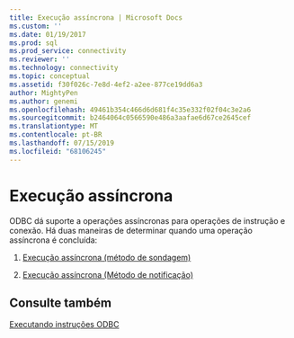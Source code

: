 ```yaml
---
title: Execução assíncrona | Microsoft Docs
ms.custom: ''
ms.date: 01/19/2017
ms.prod: sql
ms.prod_service: connectivity
ms.reviewer: ''
ms.technology: connectivity
ms.topic: conceptual
ms.assetid: f30f026c-7e8d-4ef2-a2ee-877ce19dd6a3
author: MightyPen
ms.author: genemi
ms.openlocfilehash: 49461b354c466d6d681f4c35e332f02f04c3e2a6
ms.sourcegitcommit: b2464064c0566590e486a3aafae6d67ce2645cef
ms.translationtype: MT
ms.contentlocale: pt-BR
ms.lasthandoff: 07/15/2019
ms.locfileid: "68106245"
---
```

# <a name="asynchronous-execution"></a>Execução assíncrona
ODBC dá suporte a operações assíncronas para operações de instrução e conexão. Há duas maneiras de determinar quando uma operação assíncrona é concluída:  
  
1.  [Execução assíncrona (método de sondagem)](../../../odbc/reference/develop-app/asynchronous-execution-polling-method.md)  
  
2.  [Execução assíncrona (Método de notificação)](../../../odbc/reference/develop-app/asynchronous-execution-notification-method.md)  
  
## <a name="see-also"></a>Consulte também  
 [Executando instruções ODBC](../../../odbc/reference/develop-app/executing-statements-odbc.md)
